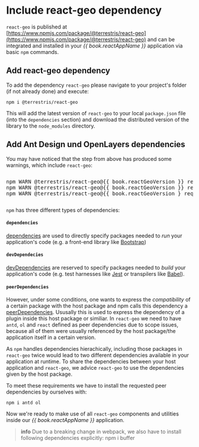 # Include react-geo dependency

`react-geo` is published at [https://www.npmjs.com/package/@terrestris/react-geo](https://www.npmjs.com/package/@terrestris/react-geo) and
can be integrated and installed in your *{{ book.reactAppName }}* application via
basic `npm` commands.

## Add react-geo dependency

To add the dependency `react-geo` please navigate to your project's folder
(if not already done) and execute:

```
npm i @terrestris/react-geo
```

This will add the latest version of `react-geo` to your local `package.json` file
(into the `dependencies` section) and download the distributed version of the
library to the `node_modules` directory.

## Add Ant Design und OpenLayers dependencies

You may have noticed that the step from above has produced some warnings, which
include `react-geo`:

<pre><xmp>npm WARN @terrestris/react-geo@{{ book.reactGeoVersion }} requires a peer of antd@~3.0 but none is installed. You must install peer dependencies yourself.
npm WARN @terrestris/react-geo@{{ book.reactGeoVersion }} requires a peer of ol@~5.0 but none is installed. You must install peer dependencies yourself.
npm WARN @terrestris/react-geo@{{ book.reactGeoVersion } requires a peer of ol@^6.9 but none is installed. You must install peer dependencies yourself.
</xmp></pre>

`npm` has three different types of dependencies:

#### `dependencies`

[dependencies](https://docs.npmjs.com/files/package.json#dependencies) are
used to directly specify packages needed to *run* your application's code (e.g. a front-end
library like [Bootstrap](https://getbootstrap.com/))
#### `devDependecies`

[devDependencies](https://docs.npmjs.com/files/package.json#devdependencies)
are reserved to specify packages needed to *build* your application's code (e.g.
test harnesses like [Jest](https://facebook.github.io/jest/) or transpilers like
[Babel](https://babeljs.io/)).
#### `peerDependencies`

However, under some conditions, one wants to express
the *compatibility* of a certain package with the host package and npm calls this
dependency a [peerDependencies](https://docs.npmjs.com/files/package.json#peerdependencies).
Ususally this is used to express the dependency of a plugin inside this host package
or similiar. In `react-geo` we need to have `antd`, `ol` and `react` defined as peer
dependencies due to scope issues, because all of them were usually referenced by
the host package/the application itself in a certain version.

As `npm` handles dependencies hierachically, including those packages in `react-geo` twice would
lead to two different dependencies available in your application at runtime. To
share the dependencies between your host application and `react-geo`, we advice
`react-geo` to use the dependencies given by the host package.

To meet these requirements we have to install the requested peer dependencies by
ourselves with:

```
npm i antd ol
```

Now we're ready to make use of all `react-geo` components and utilities inside
our *{{ book.reactAppName }}* application.

> **info**
> Due to a breaking change in webpack, we also have to install following dependencies
> explicitly:
> npm i buffer
